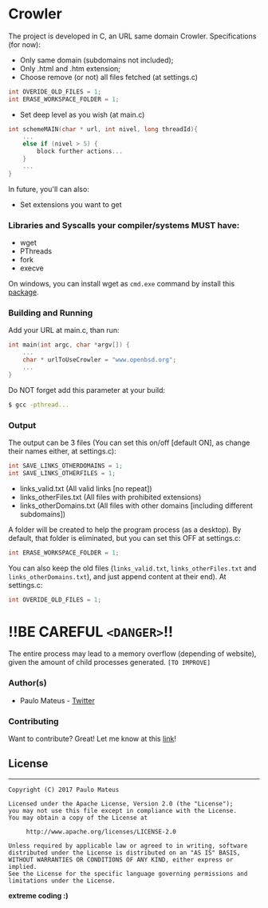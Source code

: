 # Crowler

The project is developed in C, an URL same domain Crowler. Specifications (for now):
  - Only same domain (subdomains not included);
  - Only .html and .htm extension;
  - Choose remove (or not) all files fetched (at settings.c)
```c
int OVERIDE_OLD_FILES = 1;
int ERASE_WORKSPACE_FOLDER = 1;
```
  - Set deep level as you wish (at main.c)
```c
int schemeMAIN(char * url, int nivel, long threadId){
    ...
    else if (nivel > 5) {
        block further actions...
    }
    ...
}
```
  
In future, you'll can also:
  - Set extensions you want to get

### Libraries and Syscalls your compiler/systems MUST have:
* wget
* PThreads
* fork
* execve

On windows, you can install wget as `cmd.exe` command by install this [package][wget].

### Building and Running
Add your URL at main.c, than run:
```c
int main(int argc, char *argv[]) {
    ...
    char * urlToUseCrowler = "www.openbsd.org";
    ...
}
```
Do NOT forget add this parameter at your build:
```sh
$ gcc -pthread...
```
### Output
The output can be 3 files (You can set this on/off [default ON], as change their names either, at settings.c):
```c
int SAVE_LINKS_OTHERDOMAINS = 1;
int SAVE_LINKS_OTHERFILES = 1;
```
  - links_valid.txt (All valid links [no repeat])
  - links_otherFiles.txt (All files with prohibited extensions)
  - links_otherDomains.txt (All files with other domains [including different subdomains])

A folder  will be created to help the program process (as a desktop). By default, that folder is eliminated, but you can set this OFF at settings.c:
```c
int ERASE_WORKSPACE_FOLDER = 1;
```
You can also keep the old files (`links_valid.txt`, `links_otherFiles.txt` and `links_otherDomains.txt`), and just append content at their end). At settings.c:
```c
int OVERIDE_OLD_FILES = 1;
```
# !!BE CAREFUL `<DANGER>`!!
The entire process may lead to a memory overflow (depending of website), given the amount of child processes generated. `[TO IMPROVE]`

### Author(s)
 - Paulo Mateus - [Twitter][PMattLink]

### Contributing

Want to contribute? Great! Let me know at this [link][contributing]!

## License
---
    Copyright (C) 2017 Paulo Mateus

    Licensed under the Apache License, Version 2.0 (the "License");
    you may not use this file except in compliance with the License.
    You may obtain a copy of the License at

         http://www.apache.org/licenses/LICENSE-2.0

    Unless required by applicable law or agreed to in writing, software
    distributed under the License is distributed on an "AS IS" BASIS,
    WITHOUT WARRANTIES OR CONDITIONS OF ANY KIND, either express or implied.
    See the License for the specific language governing permissions and
    limitations under the License.
**extreme coding :)**

   [PMattLink]: <http://twitter.com/paulomatew>
   [wget]: <http://gnuwin32.sourceforge.net/packages/wget.htm>
   [contributing]: <https://github.com/TroniPM/Crowler/issues/new>
